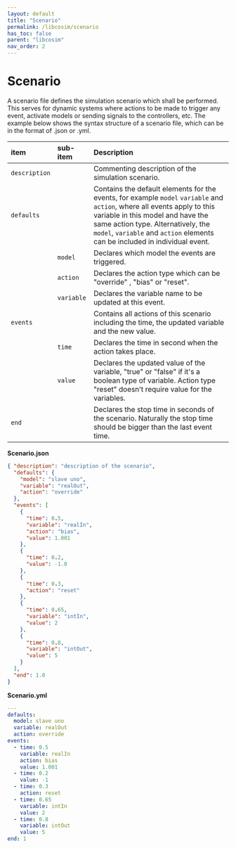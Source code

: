 ```yaml
---
layout: default
title: "Scenario"
permalink: /libcosim/scenario
has_toc: false
parent: "libcosim"
nav_order: 2
---
```

# Scenario

A scenario file defines the simulation scenario which shall be performed. This serves for dynamic systems where actions to be made to trigger any event, activate models or sending signals to the controllers, etc. The example below shows the syntax structure of a scenario file, which can be in the format of .json or .yml.

| item       | sub-item | Description                                                                                                                              |
| :--------------- | :---------------| :-------------------------------------------------------------------------------------------------------------------------------------- |
| `description`    |        | Commenting description of the simulation scenario.  |
| `defaults`      |       | Contains the default elements for the events, for example `model` `variable` and `action`, where all events apply to this variable in this model and have the same action type. Alternatively, the `model`, `variable` and `action` elements can be included in individual event. |
| |    `model`    | Declares which model the events are triggered.|
| |`action`        | Declares the action type which can be "override" , "bias" or "reset".|
| |`variable`        | Declares the variable name to be updated at this event.|
| `events`   |    | Contains all actions of this scenario including the time, the updated variable and the new value.|
| |`time`        | Declares the time in second when the action takes place.|
| | `value`        | Declares the updated value of the variable, "true" or "false" if it's a boolean type of variable. Action type "reset" doesn’t require value for the variables.|
|  `end`  |     | Declares the stop time in seconds of the scenario. Naturally the stop time should be bigger than the last event time.|

**Scenario.json**
```json
{ "description": "description of the scenario",
  "defaults": {
    "model": "slave uno",
    "variable": "realOut",
    "action": "override"
  },
  "events": [
    {
      "time": 0.5,
      "variable": "realIn",
      "action": "bias",
      "value": 1.001
    },
    {
      "time": 0.2,
      "value": -1.0
    },
    {
      "time": 0.3,
      "action": "reset"
    },
    {
      "time": 0.65,
      "variable": "intIn",
      "value": 2
    },
    {
      "time": 0.8,
      "variable": "intOut",
      "value": 5
    }
  ],
  "end": 1.0
}
```

**Scenario.yml**
```yaml
---
defaults:
  model: slave uno
  variable: realOut
  action: override
events:
  - time: 0.5
    variable: realIn
    action: bias
    value: 1.001
  - time: 0.2
    value: -1
  - time: 0.3
    action: reset
  - time: 0.65
    variable: intIn
    value: 2
  - time: 0.8
    variable: intOut
    value: 5
end: 1
```